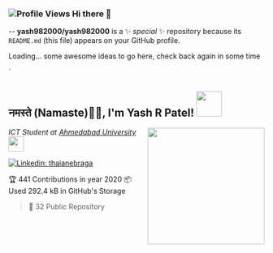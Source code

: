 ### ![Profile Views](http://hits.dwyl.com/yash982000/yash982000.svg) Hi there 👋
  
--
**yash982000/yash982000** is a ✨ _special_ ✨ repository because its `README.md` (this file) appears on your GitHub profile.

<!--[![HitCount](http://hits.dwyl.com/yash982000/yash982000.svg)](http://hits.dwyl.com/yash982000/yash982000)-->

Loading... some awesome ideas to go here, check back again in some time  
  
            
   
<!--Here are some ideas to get you started:   
  
<!--🔭 I’m currently working on ...  
- 🌱 I’m currently learning ...
- 👯 I’m looking to collaborate on ...
- 🤔 I’m looking for help with ...
- 💬 Ask me about ...
- 📫 How to reach me: ...
- 😄 Pronouns: ...
- ⚡ Fun fact: ...
--  -->
  `        
  
    
<h2>नमस्ते (Namaste)🙏🏻, I'm Yash R Patel! <img src="https://media.giphy.com/media/12oufCB0MyZ1Go/giphy.gif" width="50"></h2>
<img align='right' src="https://media.giphy.com/media/M9gbBd9nbDrOTu1Mqx/giphy.gif" width="230">
<p><em>ICT Student at <a href="https://ahduni.edu.in/">Ahmedabad University</a><img src="https://media.giphy.com/media/WUlplcMpOCEmTGBtBW/giphy.gif" width="30"> 
</em></p>

<!--![Twitter Follow](https://img.shields.io/twitter/follow/misteranmol?label=Follow)-->
[![Linkedin: thaianebraga](https://img.shields.io/badge/yash-patel-970517166?style=flat-square&logo=Linkedin&logoColor=white&link=https://www.linkedin.com/in/yash-patel-970517166/)](https://www.linkedin.com/in/yash-patel-970517166/)
<!--![GitHub followers](https://img.shields.io/github/followers/yash982000?label=Follow&style=social)
![](https://visitor-badge.glitch.me/badge?page_id=anmol098.anmol098)
![Waka Readme](https://github.com/yash982000/yash982000/workflows/Waka%20Readme/badge.svg)-->
  
<!--### <img src="https://media.giphy.com/media/VgCDAzcKvsR6OM0uWg/giphy.gif" width="50"> A little more about me...  
  
```javascript
const anmol = {
    pronouns: "He" | "Him",
    code: ["Javascript", "Typescript", "Python", "Java", "php"],
    askMeAbout: ["web dev", "tech", "app dev", "photography"],
    technologies: {
        mobileApp: ["Android App"],
        frontEnd: {
            js: ["Vue", "Nuxt"],
            css: ["materialize", "vuetify", "bootstrap"]
        },
        backEnd: {
            js: ["node", "express", "SuiteScript"],
            python: ["flask"]
        },
        devOps: ["AWS", "Docker🐳", "Route53", "Nginx"],
        databases: ["mongo", "MySql", "sqlite"],
        misc: ["Firebase", "Socket.IO", "selenium", "open-cv", "php", "SuiteApp"]
    },
    architecture: ["Serverless Architecture", "Progressive web applications", "Single page applications"],
    currentProject: "I am developing Extension for NetSuite using SuiteScript2.0",
    funFact: "There are two ways to write error-free programs; only the third one works"
};
```

<img src="https://media.giphy.com/media/LnQjpWaON8nhr21vNW/giphy.gif" width="60"> <em><b>I love connecting with different people</b> so if you want to say <b>hi, I'll be happy to meet you more!</b> 😊</em>

---
<!--START_SECTION:waka-->
<!--![Profile Views](http://img.shields.io/badge/Profile%20Views-2154-blue)

<!--![Lines of code](https://img.shields.io/badge/From%20Hello%20World%20I've%20written-2.7%20million%20Lines%20of%20code-blue)

<!--**🐱 My GitHub Data** 

<!--> 🏆 441 Contributions in year 2020

<!-- > 

<!--> 📦 Used 292.4 kB in GitHub's Storage 
 > 
 > 
> 📜 32 Public Repository 
 >
<!--**I'm a night 🦉** 

```
<!--📅 **I'm Most Productive on Sundays**   

```text
```



<!--📊 **This week I spent my time on** 

```text
⌚︎ Timezone: Asia/Kolkata
```
  

<!--**I mostly code in Vue** 

``

<!--**Timeline**


<!--![Chart not found](https://github.com/yash982000/yash982000/blob/master/charts/bar_graph.png) 
 

<!--END_SECTION:waka-->


<!--**These Readme stats are generated using github action [awesome-readme-stats](https://github.com/yash982000/waka-readme-stats)**
